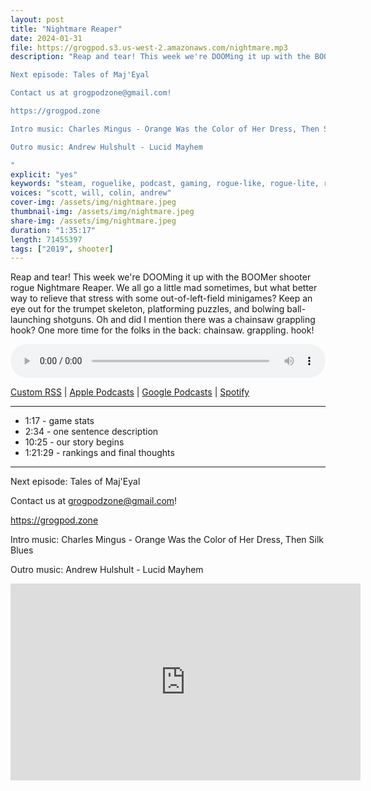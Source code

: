 ```yaml
---
layout: post
title: "Nightmare Reaper"
date: 2024-01-31
file: https://grogpod.s3.us-west-2.amazonaws.com/nightmare.mp3
description: "Reap and tear! This week we're DOOMing it up with the BOOMer shooter rogue Nightmare Reaper. We all go a little mad sometimes, but what better way to relieve that stress with some out-of-left-field minigames? Keep an eye out for the trumpet skeleton, platforming puzzles, and bolwing ball-launching shotguns. Oh and did I mention there was a chainsaw grappling hook? One more time for the folks in the back: chainsaw. grappling. hook. 

Next episode: Tales of Maj'Eyal

Contact us at grogpodzone@gmail.com!

https://grogpod.zone

Intro music: Charles Mingus - Orange Was the Color of Her Dress, Then Silk Blues

Outro music: Andrew Hulshult - Lucid Mayhem

"
explicit: "yes" 
keywords: "steam, roguelike, podcast, gaming, rogue-like, rogue-lite, roguelite"
voices: "scott, will, colin, andrew"
cover-img: /assets/img/nightmare.jpeg
thumbnail-img: /assets/img/nightmare.jpeg
share-img: /assets/img/nightmare.jpeg
duration: "1:35:17"
length: 71455397 
tags: ["2019", shooter]
---
```


Reap and tear! This week we're DOOMing it up with the BOOMer shooter rogue Nightmare Reaper. We all go a little mad sometimes, but what better way to relieve that stress with some out-of-left-field minigames? Keep an eye out for the trumpet skeleton, platforming puzzles, and bolwing ball-launching shotguns. Oh and did I mention there was a chainsaw grappling hook? One more time for the folks in the back: chainsaw. grappling. hook!


<div class="container">
  <audio controls style="width: 100%;">
    <source src="https://grogpod.s3.us-west-2.amazonaws.com/nightmare.mp3" type="audio/mpeg">
  </audio>
</div>

[Custom RSS](https://grogpod.zone/feed.xml) | [Apple Podcasts](https://podcasts.apple.com/us/podcast/grogpod/id1650474911) | [Google Podcasts](https://podcasts.google.com/feed/aHR0cHM6Ly9ncm9ncG9kLnpvbmUvZmVlZC54bWw) | [Spotify](https://open.spotify.com/show/655SEhPUWIC77oO3hILe0b)

---
*  1:17 - game stats
*  2:34 - one sentence description
*  10:25 - our story begins
*  1:21:29 - rankings and final thoughts

---



Next episode: Tales of Maj'Eyal

Contact us at grogpodzone@gmail.com!

https://grogpod.zone

Intro music: Charles Mingus - Orange Was the Color of Her Dress, Then Silk Blues

Outro music: Andrew Hulshult - Lucid Mayhem

<div class="embed-responsive embed-responsive-16by9">
<iframe width="560" height="315" src="https://www.youtube.com/embed/xxxxx" title="YouTube video player" frameborder="0" allow="accelerometer; autoplay; clipboard-write; encrypted-media; gyroscope; picture-in-picture" allowfullscreen></iframe>
</div>
